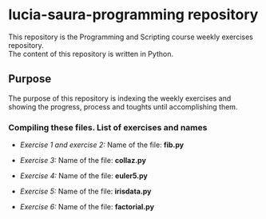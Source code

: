 # lucia-saura-programming repository
This repository is the Programming and Scripting course weekly exercises repository.  
The content of this repository is written in Python.

## Purpose
The purpose of this repository is indexing the weekly exercises and showing the progress, process and toughts until accomplishing them.

### Compiling these files. List of exercises and names
* _Exercise 1 and exercise 2:_ 
Name of the file: __fib.py__

* _Exercise 3:_
Name of the file: __collaz.py__

* _Exercise 4:_
Name of the file: __euler5.py__

* _Exercise 5:_
Name of the file: __irisdata.py__

* _Exercise 6:_ 
Name of the file: __factorial.py__

